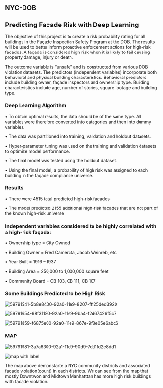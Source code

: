 ## NYC-DOB

## Predicting Facade Risk with Deep Learning
The objective of this project is to create a risk probability rating for all buildings in the Façade Inspection Safety Program at the DOB. The results will be used to better inform proactive enforcement actions for high-risk facades. A façade is considered high risk when it is likely to fail causing property damage, injury or death.

The outcome variable is “unsafe” and is constructed from various DOB violation datasets. The predictors (independent variables) incorporate both behavioral and physical building characteristics. Behavioral predictors include building owner, façade inspectors and ownership type. Building characteristics include age, number of stories, square footage and building type.

### Deep Learning Algorithm
•	To obtain optimal results, the data should be of the same type. All variables were therefore converted into categories and then into dummy variables.

•	The data was partitioned into training, validation and holdout datasets.

•	Hyper-parameter tuning was used on the training and validation datasets to optimize model performance.

•	The final model was tested using the holdout dataset.

•	Using the final model, a probability of high risk was assigned to each building in the façade compliance universe.

### Results
•	There were 4515 total predicted high-risk facades

•	The model predicted 2155 additional high-risk facades that are not part of the known high-risk universe

### Independent variables considered to be highly correlated with a high-risk façade:
•	Ownership type = City Owned

•	Building Owner = Fred Camerata, Jacob Weinreb, etc.

•	Year Built = 1916 – 1937

•	Building Area = 250,000 to 1,000,000 square feet

•	Community Board = CB 103, CB 111, CB 107

### Some Buildings Predicted to be High Risk

![59791541-5b8e8400-92a0-11e9-8207-fff25ded3920](https://user-images.githubusercontent.com/36938994/60740994-e1176280-9f35-11e9-9ea5-94878159f419.png)

![59791654-98f31180-92a0-11e9-9ba4-f2d67426f5c7](https://user-images.githubusercontent.com/36938994/60741016-f1c7d880-9f35-11e9-827d-ce85b67195a6.png)

![59791859-f6875e00-92a0-11e9-867e-9f8e05e6abc6](https://user-images.githubusercontent.com/36938994/60741031-0015f480-9f36-11e9-99ea-f5a3f2d63478.png)


### MAP

![59791981-3a7a6300-92a1-11e9-90d9-7dd1fd2e8dd1](https://user-images.githubusercontent.com/36938994/60741065-19b73c00-9f36-11e9-9964-5c0c8447db7b.png)

![map with label](https://user-images.githubusercontent.com/36938994/60741123-52571580-9f36-11e9-8966-43036bb3cf7d.png)


The map above demonstarte a NYC community districts and associated facade violation(count) in each districts. We can see from the map that mostly Downtwon and Midtown Manhatttan has more high risk buildings with facade violation.
